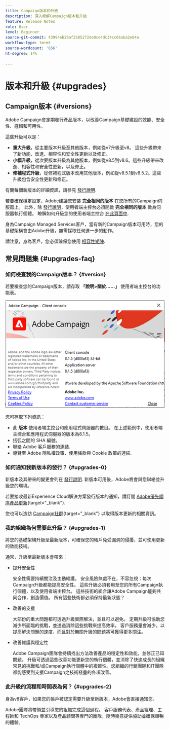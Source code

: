 ```yaml
---
title: Campaign版本和升級
description: 深入瞭解Campaign版本和升級
feature: Release Notes
role: User
level: Beginner
source-git-commit: 43994eb29af2b85272de0ce4dc34cc66aba2e04a
workflow-type: tm+mt
source-wordcount: '656'
ht-degree: 14%

---
```


# 版本和升級 {#upgrades}

## Campaign版本 {#versions}

Adobe Campaign會定期發行產品版本，以改善Campaign基礎建設的效能、安全性、邏輯和可用性。

這些升級可以是：

* **重大升級**，從主要版本升級至其他版本，例如從v7升級至v8。 這些升級帶來了新功能、改進、相容性和安全性更新以及修正。
* **小幅升級**，從次要版本升級為其他版本，例如從v8.5到v8.6。這些升級帶來改進、相容性和安全性更新，以及修正。
* **修補程式升級**，從修補程式版本改用其他版本，例如從v8.5.1到v8.5.2。這些升級包含安全性更新和修正。

有關每個新版本的詳細資訊，請參見 [發行說明](release-notes.md).

若要確保穩定設定，Adobe建議您安裝 **完全相同的版本** 在您所有的Campaign伺服器上。 此外，除 [發行說明](release-notes.md)，使用者端主控台必須開啟 **完全相同的版本** 做為伺服器執行個體。 瞭解如何升級您的使用者端主控台 [在此頁面中](../start/connect.md#upgrade-ac-console).

身為Campaign Managed Services客戶，當有新的Campaign版本可用時，您的基礎架構會由Adobe升級，無需採取任何進一步的動作。

請注意，身為客戶，您必須確保您使用 [相容性矩陣](compatibility-matrix.md).


## 常見問題集 {#upgrades-faq}

### 如何檢查我的Campaign版本？ {#version}

若要檢查您的Campaign版本，請存取 **「說明>關於……」** 使用者端主控台的功能表。

![](assets/ac-version.png)

您可存取下列資訊：

* 此 **版本** 使用者端主控台和應用程式伺服器的數目。 在上述範例中，使用者端主控台和應用程式伺服器的版本為8.1.5。
* 括弧之間的 SHA 編號。
* 聯絡 Adobe 客戶服務的連結.
* 導覽至 Adobe 隱私權政策、使用條款與 Cookie 政策的連結.

### 如何通知我新版本的發行？ {#upgrades-0}

新版本及其帶來的變更會列在 [發行說明](release-notes.md). 新版本可用後，Adobe將會與您聯絡並升級您的環境。

若要接收最新Experience Cloud解決方案發行版本的通知，請訂閱 [Adobe優先順序產品更新](https://www.adobe.com/tw/subscription/priority-product-update.html){target="_blank"}.

您也可以造訪 [Campaign社群](https://experienceleaguecommunities.adobe.com/t5/custom/page/page-id/Community-TopicsPage?style=all&amp;sort=date&amp;order=desc&amp;filters=adobe-campaign-classic-community&amp;topic=Campaign+v8){target="_blank"} 以取得版本更新的相關資訊。


### 我的組織為何需要此升級？ {#upgrades-1}

將您的基礎架構升級至最新版本，可確保您的帳戶免受漏洞的侵擾，並可使用更新的效能技術。

通常，升級至最新版本會帶來：

* 提升安全性

  安全性需要持續關注及主動維護。 安全風險無處不在，不容忽視：每次Campaign升級都能提高安全性。 這些升級必須套用至您的所有Campaign執行個體，以及使用者端主控台。 這些技術的組合讓Adobe Campaign能夠共同合作，創造價值。 所有這些技術都必須保持最新狀態？

* 改善的支援

  大部份的重大問題都可透過升級實際解決，並且可以避免。 定期升級可協助您減少所面臨的挑戰，並透過消除這些挑戰來提高效率。 客戶服務量會減少，以提高解決問題的速度，而且對於無關升級的問題將可獲得更多關注。


* 改善維護與穩定性

  Adobe Campaign團隊會持續找出方法改善產品的穩定性和效能，並修正已知問題。 升級可透過這些改善功能更新您的執行個體，並消除了快速成長的組織常見的挑戰和/或Campaign執行個體中的複雜性。您組織的行銷團隊和IT團隊都能感受到支援Campaign之技術棧疊的各項改善。


### 此升級的流程和時間表為何？ {#upgrades-2}

身為v8客戶，如果您的帳戶被認定需要升級至新版本，Adobe會直接通知您。

Adobe團隊將帶領並引導您的組織完成這個過程。 客戶服務代表、產品經理、工程師和 TechOps 專家以及產品顧問等專門的團隊，隨時樂意提供協助並確保順暢的體驗。






